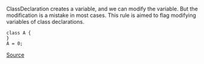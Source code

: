 ClassDeclaration creates a variable, and we can modify the variable.
But the modification is a mistake in most cases.
This rule is aimed to flag modifying variables of class declarations.

```
class A {
}
A = 0;

```

[Source](http://eslint.org/docs/rules/no-class-assign)
